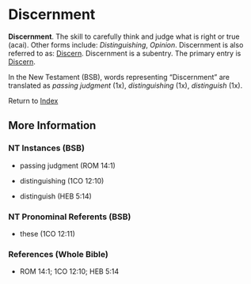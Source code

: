 # Discernment
**Discernment**. 
The skill to carefully think and judge what is right or true (acai). 
Other forms include: 
*Distinguishing*, *Opinion*. 
Discernment is also referred to as: 
[Discern](Discern.md). 
Discernment is a subentry. The primary entry is 
[Discern](Discern.md). 




In the New Testament (BSB), words representing “Discernment” are translated as 
*passing judgment* (1x), *distinguishing* (1x), *distinguish* (1x). 


Return to [Index](00-Index.md)

## More Information

### NT Instances (BSB)

* passing judgment (ROM 14:1)

* distinguishing (1CO 12:10)

* distinguish (HEB 5:14)



### NT Pronominal Referents (BSB)

* these (1CO 12:11)



### References (Whole Bible)

* ROM 14:1; 1CO 12:10; HEB 5:14



